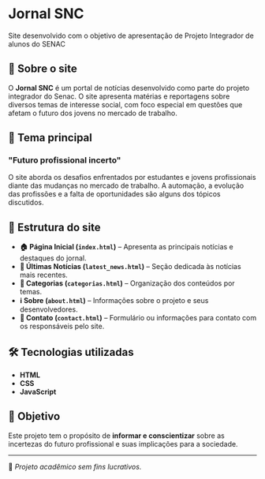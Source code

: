 # Jornal SNC  

Site desenvolvido com o objetivo de apresentação de Projeto Integrador de alunos do SENAC 

## 📌 Sobre o site  

O **Jornal SNC** é um portal de notícias desenvolvido como parte do projeto integrador do Senac. O site apresenta matérias e reportagens sobre diversos temas de interesse social, com foco especial em questões que afetam o futuro dos jovens no mercado de trabalho.  

## 🎯 Tema principal  

### **"Futuro profissional incerto"**  

O site aborda os desafios enfrentados por estudantes e jovens profissionais diante das mudanças no mercado de trabalho. A automação, a evolução das profissões e a falta de oportunidades são alguns dos tópicos discutidos.  

## 📂 Estrutura do site  

- **🏠 Página Inicial (`index.html`)** – Apresenta as principais notícias e destaques do jornal.  
- **📰 Últimas Notícias (`latest_news.html`)** – Seção dedicada às notícias mais recentes.  
- **📂 Categorias (`categorias.html`)** – Organização dos conteúdos por temas.  
- **ℹ️ Sobre (`about.html`)** – Informações sobre o projeto e seus desenvolvedores.  
- **📩 Contato (`contact.html`)** – Formulário ou informações para contato com os responsáveis pelo site.  

## 🛠️ Tecnologias utilizadas  

- **HTML**  
- **CSS**  
- **JavaScript**  

## 🎯 Objetivo  

Este projeto tem o propósito de **informar e conscientizar** sobre as incertezas do futuro profissional e suas implicações para a sociedade.  

---

📌 *Projeto acadêmico sem fins lucrativos.*  
